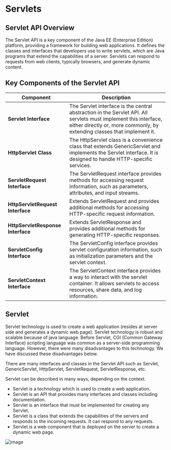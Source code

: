 # Servlets

## Servlet API Overview

The Servlet API is a key component of the Java EE (Enterprise Edition) platform, providing a framework for building web applications. It defines the classes and interfaces that developers use to write servlets, which are Java programs that extend the capabilities of a server. Servlets can respond to requests from web clients, typically browsers, and generate dynamic content.

## Key Components of the Servlet API

| Component | Description |
|-----------|-------------|
| **Servlet Interface** | The Servlet interface is the central abstraction in the Servlet API. All servlets must implement this interface, either directly or, more commonly, by extending classes that implement it. |
| **HttpServlet Class** | The HttpServlet class is a convenience class that extends GenericServlet and implements the Servlet interface. It is designed to handle HTTP-specific services. |
| **ServletRequest Interface** | The ServletRequest interface provides methods for accessing request information, such as parameters, attributes, and input streams. |
| **HttpServletRequest Interface** | Extends ServletRequest and provides additional methods for accessing HTTP-specific request information. |
| **HttpServletResponse Interface** | Extends ServletResponse and provides additional methods for generating HTTP-specific responses. |
| **ServletConfig Interface** | The ServletConfig interface provides servlet configuration information, such as initialization parameters and the servlet context. |
| **ServletContext Interface** | The ServletContext interface provides a way to interact with the servlet container. It allows servlets to access resources, share data, and log information. |

## Servlet

Servlet technology is used to create a web application (resides at server side and generates a dynamic web page).
Servlet technology is robust and scalable because of java language. Before Servlet, CGI (Common Gateway Interface) scripting language was common as a server-side programming language. However, there were many disadvantages to this technology. We have discussed these disadvantages below.

There are many interfaces and classes in the Servlet API such as Servlet, GenericServlet, HttpServlet, ServletRequest, ServletResponse, etc.

Servlet can be described in many ways, depending on the context.

- Servlet is a technology which is used to create a web application.
- Servlet is an API that provides many interfaces and classes including documentation.
- Servlet is an interface that must be implemented for creating any Servlet.
- Servlet is a class that extends the capabilities of the servers and responds to the incoming requests. It can respond to any requests.
- Servlet is a web component that is deployed on the server to create a dynamic web page.

![image](https://github.com/user-attachments/assets/c0553b14-4bd2-49c9-b04f-4ac118bd7304)



